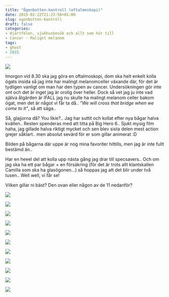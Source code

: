 ```yaml
---
title: "Ögonbotten-kontroll (oftalmoskopi)"
date: 2015-02-22T21:23:58+01:00
slug: ogonbotten-kontroll
draft: false
categories:
- Hjärtfelen, sjukhusbesök och allt som hör till
- Cancer - Malignt melanom
tags:
- ghost
- 2015
---
```


![](/assets/images/ghost/2015/02/cheap1.jpg)

Imorgon vid 8.30 ska jag göra en oftalmoskopi, dom ska helt enkelt kolla ögats insida så jag inte har malingt melanomceller växande där, för det är tydligen vanligt om man har den typen av cancer.
Undersökningen gör inte ont och det är inget jag är orolig över heller. Dock så vet jag ju inte vad själva åtgärden är IFALL jag nu skulle ha malingt melanom celler bakom ögat, men det är något vi får ta då.. *"We will cross that bridge when we come to it"*, så att säga..

Så, glajjorna då? You likie?.. Jag har suttit och kollat efter nya bågar halva kvällen.. Resten spenderas med att titta på Big Hero 6.. Sjukt mysig film haha, jag gillade halva riktigt mycket och sen blev sista delen mest action grejer såklart.. men absolut sevärd för er som gillar animerat :D

Bilden på bågarna där uppe är nog mina favoriter hittills, men jag är inte fullt bestämd än..

Har en heeel del att kolla upp nästa gång jag drar till specsavers.. Och om jag ska ha ett par bågar + en försäkring (för det är trots allt klantskallen Camilla som ska ha glasögonen...) så hoppas jag att det blir under två tusen.. Well well, vi får se!

Vilken gillar ni bäst? Den ovan eller någon av de 11 nedanför?

![](/assets/images/ghost/2015/02/2.jpg)


![](/assets/images/ghost/2015/02/3.jpg)

![](/assets/images/ghost/2015/02/4.jpg)

![](/assets/images/ghost/2015/02/5.jpg)

![](/assets/images/ghost/2015/02/6.jpg)

![](/assets/images/ghost/2015/02/7.jpg)

![](/assets/images/ghost/2015/02/8.jpg)

![](/assets/images/ghost/2015/02/9.jpg)

![](/assets/images/ghost/2015/02/10.jpg)

![](/assets/images/ghost/2015/02/11.jpg)

![](/assets/images/ghost/2015/02/12.jpg)






